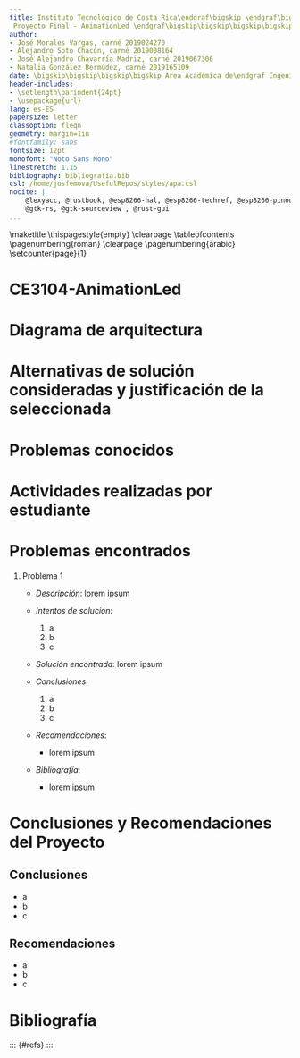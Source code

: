 ```yaml
---
title: Instituto Tecnológico de Costa Rica\endgraf\bigskip \endgraf\bigskip\bigskip\
 Proyecto Final - AnimationLed \endgraf\bigskip\bigskip\bigskip\bigskip
author: 
- José Morales Vargas, carné 2019024270
- Alejandro Soto Chacón, carné 2019008164
- José Alejandro Chavarría Madriz, carné 2019067306
- Natalia González Bermúdez, carné 2019165109
date: \bigskip\bigskip\bigskip\bigskip Area Académica de\endgraf Ingeniería en Computadores \endgraf\bigskip\bigskip\ Lenguajes, Compiladores \endgraf e intérpretes (CE3104) \endgraf\bigskip\bigskip Profesor Marco Hernández Vásquez \endgraf\vfill  Semestre I
header-includes:
- \setlength\parindent{24pt}
- \usepackage{url}
lang: es-ES
papersize: letter
classoption: fleqn
geometry: margin=1in
#fontfamily: sans
fontsize: 12pt
monofont: "Noto Sans Mono"
linestretch: 1.15
bibliography: bibliografia.bib
csl: /home/josfemova/UsefulRepos/styles/apa.csl
nocite: |
    @lexyacc, @rustbook, @esp8266-hal, @esp8266-techref, @esp8266-pinout, @mabez, @rust-xtensa, @xtensa-assembly, @shiftregister-datasheet, @multiplexor-datasheet,
    @gtk-rs, @gtk-sourceview , @rust-gui
...
```


\maketitle
\thispagestyle{empty}
\clearpage
\tableofcontents
\pagenumbering{roman}
\clearpage
\pagenumbering{arabic}
\setcounter{page}{1}

# CE3104-AnimationLed

# Diagrama de arquitectura

# Alternativas de solución consideradas y justificación de la seleccionada

# Problemas conocidos

# Actividades realizadas por estudiante

# Problemas encontrados

1. Problema 1
	
	* _Descripción_: lorem ipsum

	* _Intentos de solución_: 
      1. a
      2. b
      3. c

	* _Solución encontrada_: lorem ipsum

	* _Conclusiones_:
      1. a
      2. b
      3. c
    * _Recomendaciones_:
      - lorem ipsum
	* _Bibliografía_:
      - lorem ipsum

# Conclusiones y Recomendaciones del Proyecto

## Conclusiones

- a
- b
- c

## Recomendaciones

- a
- b
- c

# Bibliografía

::: {#refs}
:::
